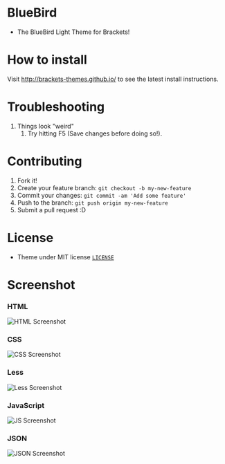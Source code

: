 # BlueBird


* The BlueBird Light Theme for Brackets!

# How to install

Visit http://brackets-themes.github.io/ to see the latest install instructions.

# Troubleshooting

1. Things look "weird"
	1. Try hitting F5 (Save changes before doing so!).

# Contributing

1. Fork it!
2. Create your feature branch: `git checkout -b my-new-feature`
3. Commit your changes: `git commit -am 'Add some feature'`
4. Push to the branch: `git push origin my-new-feature`
5. Submit a pull request :D

# License

* Theme under MIT license [`LICENSE`](LICENSE)

# Screenshot

### HTML

![HTML Screenshot](https://github.com/derek-skinner/BlueBird/master/screenshots/html_screenshot.png)

### CSS

![CSS Screenshot](https://github.com/derek-skinner/BlueBird/master/screenshots/css_screenshot.png)

### Less

![Less Screenshot](https://github.com/derek-skinner/BlueBird/master/screenshots/less_screenshot.png)

### JavaScript

![JS Screenshot](https://github.com/derek-skinner/BlueBird/master/screenshots/js_screenshot.png)

### JSON

![JSON Screenshot](https://github.com/derek-skinner/BlueBird/master/screenshots/json_screenshot.png)